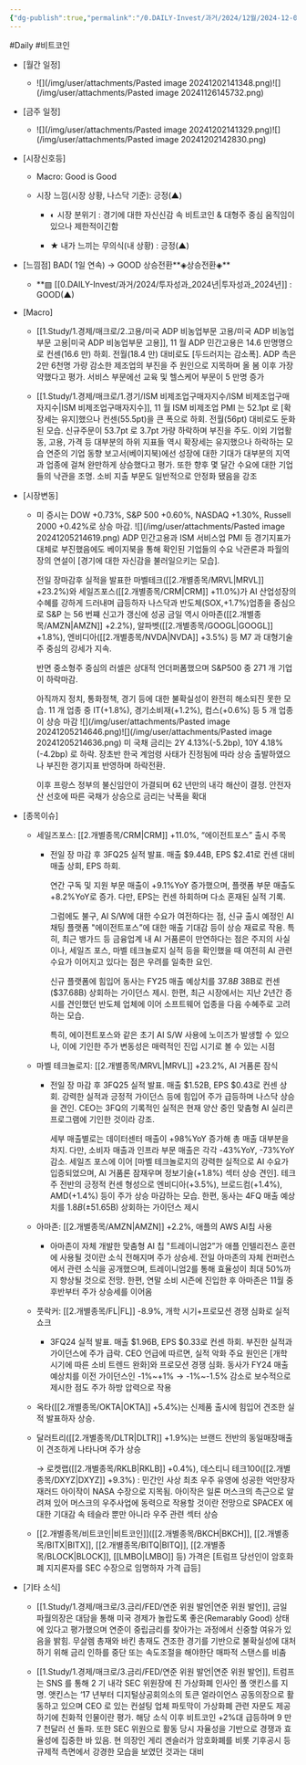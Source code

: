 ```yaml
---
{"dg-publish":true,"permalink":"/0.DAILY-Invest/과거/2024/12월/2024-12-05/","created":"2024-12-04T10:02:20.032+09:00","updated":"2025-06-03T20:08:43.778+09:00"}
---
```


#Daily #비트코인 


- [월간 일정]
	- ![](/img/user/attachments/Pasted image 20241202141348.png)![](/img/user/attachments/Pasted image 20241126145732.png)

- [금주 일정]
	- ![](/img/user/attachments/Pasted image 20241202141329.png)![](/img/user/attachments/Pasted image 20241202142830.png)




- [시장신호등]
	- Macro: Good is Good
	  
	- 시장 느낌(시장 상황, 나스닥 기준): 긍정(▲)
	  
		- ◐ 시장 분위기 : 경기에 대한 자신신감 속 비트코인 & 대형주 중심 움직임이 있으나 제한적이긴함
		  
		- ★ 내가 느끼는 무의식(내 상황) : 긍정(▲)




- [느낌점] BAD( 1일 연속) → GOOD 상승전환**◈상승전환◈**
	  
	- **▨ [[0.DAILY-Invest/과거/2024/투자성과_2024년\|투자성과_2024년]] : GOOD(▲) 





- [Macro]
	- [[1.Study/1.경제/매크로/2.고용/미국 ADP 비농업부문 고용/미국 ADP 비농업부문 고용\|미국 ADP 비농업부문 고용]], 11 월 ADP 민간고용은 14.6 만명명으로 컨센(16.6 만) 하회. 전월(18.4 만) 대비로도 [두드러지는 감소폭]. ADP 측은 2만 6천명 가량 감소한 제조업의 부진을 주 원인으로 지목하며 올 봄 이후 가장 약했다고 평가. 서비스 부문에선 교육 및 헬스케어 부문이 5 만명 증가 
	  
	- [[1.Study/1.경제/매크로/1.경기/ISM 비제조업구매자지수/ISM 비제조업구매자지수\|ISM 비제조업구매자지수]], 11 월 ISM 비제조업 PMI 는 52.1pt 로 [확장세는 유지]했으나 컨센(55.5pt)을 큰 폭으로 하회. 전월(56pt) 대비로도 둔화된 모습. 신규주문이 53.7pt 로 3.7pt 가량 하락하며 부진을 주도. 이외 기업활동, 고용, 가격 등 대부분의 하위 지표들 역시 확장세는 유지했으나 하락하는 모습 연준의 기업 동향 보고서(베이지북)에선 성장에 대한 기대가 대부분의 지역과 업종에 걸쳐 완만하게 상승했다고 평가. 또한 향후 몇 달간 수요에 대한 기업들의 낙관을 조명. 소비 지출 부문도 일반적으로 안정화 됐음을 강조 





- [시장변동]
	- 미 증시는 DOW +0.73%, S&P 500 +0.60%, NASDAQ +1.30%, Russell 2000 +0.42%로 상승 마감. 
	  ![](/img/user/attachments/Pasted image 20241205214619.png)
	  ADP 민간고용과 ISM 서비스업 PMI 등 경기지표가 대체로 부진했음에도 베이지북을 통해 확인된 기업들의 수요 낙관론과 파월의장의 연설이 [경기에 대한 자신감을 불러일으키는 모습]. 
	  
	  전일 장마감후 실적을 발표한 마벨테크([[2.개별종목/MRVL\|MRVL]] +23.2%)와 세일즈포스([[2.개별종목/CRM\|CRM]] +11.0%)가 AI 산업성장의 수혜를 강하게 드러내며 급등하자 나스닥과 반도체(SOX,+1.7%)업종을 중심으로 S&P 는 56 번쨰 신고가 갱신에 성공 금일 역시 아마존([[2.개별종목/AMZN\|AMZN]] +2.2%), 알파벳([[2.개별종목/GOOGL\|GOOGL]] +1.8%), 엔비디아([[2.개별종목/NVDA\|NVDA]] +3.5%) 등 M7 과 대형기술주 중심의 강세가 지속. 
	  
	  반면 중소형주 중심의 러셀은 상대적 언더퍼폼했으며 S&P500 중 271 개 기업이 하락마감. 
	  
	  아직까지 정치, 통화정책, 경기 등에 대한 불확실성이 완전히 해소되진 못한 모습. 11 개 업종 중 IT(+1.8%), 경기소비재(+1.2%), 컴스(+0.6%) 등 5 개 업종이 상승 마감 
	  ![](/img/user/attachments/Pasted image 20241205214646.png)![](/img/user/attachments/Pasted image 20241205214636.png)
	  미 국채 금리는 2Y 4.13%(-5.2bp), 10Y 4.18%(-4.2bp) 로 하락. 장초반 한국 계엄령 사태가 진정됨에 따라 상승 출발하였으나 부진한 경기지표 반영하며 하락전환. 
	  
	  이후 프랑스 정부의 불신임안이 가결되며 62 년만의 내각 해산이 결정. 안전자산 선호에 따른 국채가 상승으로 금리는 낙폭을 확대






- [종목이슈]
	- 세일즈포스: [[2.개별종목/CRM\|CRM]] +11.0%, “에이전트포스” 출시 주목
		- 전일 장 마감 후 3FQ25 실적 발표. 매출 $9.44B, EPS $2.41로 컨센 대비 매출 상회, EPS 하회. 
		  
		  연간 구독 및 지원 부문 매출이 +9.1%YoY 증가했으며, 플랫폼 부문 매출도 +8.2%YoY로 증가. 다만, EPS는 컨센 하회하며 다소 혼재된 실적 기록. 
		  
		  그럼에도 불구, AI S/W에 대한 수요가 여전하다는 점, 신규 출시 예정인 AI 채팅 플랫폼 "에이전트포스”에 대한 매출 기대감 등이 상승 재료로 작용. 특히, 최근 뱅가드 등 금융업계 내 AI 거품론이 만연하다는 점은 주지의 사실이나, 세일즈 포스, 마벨 테크놀로지 실적 등을 확인했을 때 여전히 AI 관련 수요가 이어지고 있다는 점은 우려를 일축한 요인. 
		  
		  신규 플랫폼에 힘입어 동사는 FY25 매출 예상치를 $37.8B~$38B로 컨센 ($37.68B) 상회하는 가이던스 제시. 한편, 최근 시장에서는 지난 2년간 증시를 견인했던 반도체 업체에 이어 소프트웨어 업종을 다음 수혜주로 고려하는 모습. 
		  
		  특히, 에이전트포스와 같은 초기 AI S/W 사용에 노이즈가 발생할 수 있으나, 이에 기인한 주가 변동성은 매력적인 진입 시기로 볼 수 있는 시점
		  
	- 마벨 테크놀로지: [[2.개별종목/MRVL\|MRVL]] +23.2%, AI 거품론 잠식
		- 전일 장 마감 후 3FQ25 실적 발표. 매출 $1.52B, EPS $0.43로 컨센 상회. 강력한 실적과 긍정적 가이던스 등에 힘입어 주가 급등하며 나스닥 상승을 견인. CEO는 3FQ의 기록적인 실적은 현재 양산 중인 맞춤형 AI 실리콘 프로그램에 기인한 것이라 강조. 
		  
		  세부 매출별로는 데이터센터 매출이 +98%YoY 증가해 총 매출 대부분을 차지. 다만, 소비자 매출과 인프라 부문 매출은 각각 -43%YoY, -73%YoY 감소. 세일즈 포스에 이어 [마벨 테크놀로지의 강력한 실적으로 AI 수요가 입증되었으며, AI 거품론 잠재우며 정보기술(+1.8%) 섹터 상승 견인]. 테크주 전반의 긍정적 컨센 형성으로 엔비디아(+3.5%), 브로드컴(+1.4%), AMD(+1.4%) 등이 주가 상승 마감하는 모습. 한편, 동사는 4FQ 매출 예상치를 $1.8B(±5%)로 컨센($1.65B) 상회하는 가이던스 제시
		  
	- 아마존: [[2.개별종목/AMZN\|AMZN]] +2.2%, 애플의 AWS AI칩 사용
		- 아마존이 자체 개발한 맞춤형 AI 칩 "트레이니엄2”가 애플 인텔리전스 훈련에 사용될 것이란 소식 전해지며 주가 상승세. 전일 아마존의 자체 컨퍼런스에서 관련 소식을 공개했으며, 트레이니엄2를 통해 효율성이 최대 50%까지 향상될 것으로 전망. 한편, 연말 소비 시즌에 진입한 후 아마존은 11월 중후반부터 주가 상승세를 이어옴
		  
	- 풋락커: [[2.개별종목/FL\|FL]] -8.9%, 개학 시기+프로모션 경쟁 심화로 실적 쇼크
		-  3FQ24 실적 발표. 매출 $1.96B, EPS $0.33로 컨센 하회. 부진한 실적과 가이던스에 주가 급락. CEO 언급에 따르면, 실적 악화 주요 원인은 [개학 시기에 따른 소비 트렌드 완화]와 프로모션 경쟁 심화. 동사가 FY24 매출 예상치를 이전 가이던스인 -1%~+1% → -1%~-1.5% 감소로 보수적으로 제시한 점도 주가 하방 압력으로 작용
		  
	- 옥타([[2.개별종목/OKTA\|OKTA]] +5.4%)는 신제품 출시에 힘입어 견조한 실적 발표하자 상승.
	  
	- 달러트리([[2.개별종목/DLTR\|DLTR]] +1.9%)는 브랜드 전반의 동일매장매출이 견조하게 나타나며 주가 상승
	  
	  → 로켓랩([[2.개별종목/RKLB\|RKLB]] +0.4%), 데스티니 테크100([[2.개별종목/DXYZ\|DXYZ]] +9.3%) :  민간인 사상 최초 우주 유영에 성공한 억만장자 재러드 아이작이 NASA 수장으로 지목됨. 아이작은 일론 머스크의 측근으로 알려져 있어 머스크의 우주사업에 동력으로 작용할 것이란 전망으로  SPACEX 에 대한 기대감 속 테슬라 뿐만 아니라 우주 관련 섹터 상승
	   
	- [[2.개별종목/비트코인\|비트코인]]([[2.개별종목/BKCH\|BKCH]], [[2.개별종목/BITX\|BITX]], [[2.개별종목/BITQ\|BITQ]], [[2.개별종목/BLOCK\|BLOCK]], [[LMBO\|LMBO]] 등) 가격은 [트럼프 당선인이 암호화폐 지지론자를 SEC 수장으로 임명하자 가격 급등]




- [기타 소식]
	- [[1.Study/1.경제/매크로/3.금리/FED/연준 위원 발언\|연준 위원 발언]], 금일 파월의장은 대담을 통해 미국 경제가 놀랍도록 좋은(Remarably Good) 상태에 있다고 평가했으며 연준이 중립금리를 찾아가는 과정에서 신중할 여유가 있음을 밝힘. 무살렘 총재와 바킨 총재도 견조한 경기를 기반으로 불확실성에 대처하기 위해 금리 인하를 중단 또는 속도조절을 해야한단 매파적 스탠스를 비춤
	  
	- [[1.Study/1.경제/매크로/3.금리/FED/연준 위원 발언\|연준 위원 발언]], 트럼프는 SNS 를 통해 2 기 내각 SEC 위원장에 친 가상화폐 인사인 폴 앳킨스를 지명. 앳킨스는 ‘17 년부터 디지털상공회의소의 토큰 얼라이언스 공동의장으로 활동하고 있으며 CEO 로 있는 컨설팅 업체 파토막이 가상화폐 관련 자문도 제공하기에 친화적 인물이란 평가. 해당 소식 이후 비트코인 +2%대 급등하며 9 만 7 천달러 선 돌파. 또한 SEC 위원으로 활동 당시 자율성을 기반으로 경쟁과 효율성에 집중한 바 있음. 현 의장인 게리 겐슬러가 암호화폐를 비롯 기후공시 등 규제적 측면에서 강경한 모습을 보였던 것과는 대비

